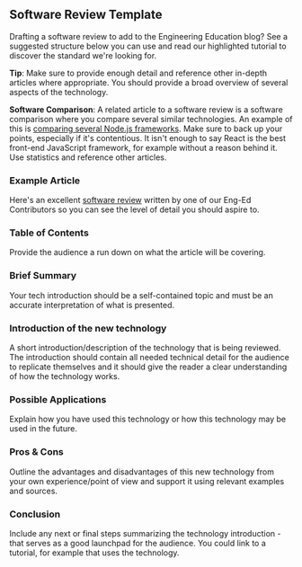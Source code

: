 ## Software Review Template
Drafting a software review to add to the Engineering Education blog? See a suggested structure below you can use and read our highlighted tutorial to discover the standard we're looking for. 

**Tip**: Make sure to provide enough detail and reference other in-depth articles where appropriate. You should provide a broad overview of several aspects of the technology.

**Software Comparison**: A related article to a software review is a software comparison where you compare several similar technologies. An example of this is [comparing several Node.js frameworks](https://www.section.io/engineering-education/hapi-vs-koa-vs-express). Make sure to back up your points, especially if it's contentious. It isn't enough to say React is the best front-end JavaScript framework, for example without a reason behind it. Use statistics and reference other articles.

### Example Article
Here's an excellent [software review](https://www.section.io/engineering-education/transfer-learning-with-deep-learning/) written by one of our Eng-Ed Contributors so you can see the level of detail you should aspire to.

### Table of Contents
Provide the audience a run down on what the article will be covering.

### Brief Summary
Your tech introduction should be a self-contained topic and must be an accurate interpretation of what is presented.

### Introduction of the new technology
A short introduction/description of the technology that is being reviewed. The introduction should contain all needed technical detail for the audience to replicate themselves and it should give the reader a clear understanding of how the technology works.

### Possible Applications
Explain how you have used this technology or how this technology may be used in the future.

### Pros & Cons
Outline the advantages and disadvantages of this new technology from your own experience/point of view and support it using relevant examples and sources.

### Conclusion
Include any next or final steps summarizing the technology introduction - that serves as a good launchpad for the audience. You could link to a tutorial, for example that uses the technology.